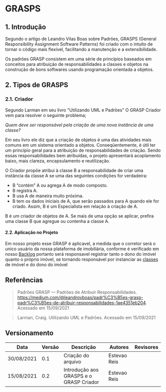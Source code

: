 # GRASPS
## 1. Introdução
 Segundo o artigo de Leandro Vilas Boas sobre Padrões, GRASPS (General Responsibility Assignment Software Patterns) foi criado com o intuito de tornar o código mais flexível, facilitando a manutenção e a extensibilidade.

Os padrões GRASP  consistem em uma série de princípios baseados em conceitos para atribuição de responsabilidades a classes e objetos na construção de bons softwares usando programação orientada a objetos.
## 2. Tipos de GRASPS

### 2.1. Criador
Segundo Larman em seu livro "Utilizando UML e Padrões" 
O GRASP Criador vem para resolver o seguinte problema;

*Quem deve ser responsável pela criação de uma nova instância de uma classe?*

Em seu livro ele diz que a criação de objetos é uma das atividades mais comuns em um sistema orientado a objetos. Conseqüentemente, é útil ter um princípio geral para a atribuição de responsabilidades de criação. Sendo essas responsabilidades bem atribuídas, o projeto apresentará acoplamento baixo, mais clareza, encapsulamento e reutilização.

O Criador propõe atribui à classe B a responsabilidade de criar uma instância da classe A se uma das seguintes condições for verdadeira:

- B “contém” A ou agrega A de modo composto.
- B registra A.
- B usa A de maneira muito próxima.
- B tem os dados iniciais de A, que serão passados para A quando ele for criado. Assim, B é um Especialista em relação à criação de A.

B é um criador de objetos de A. Se mais de uma opção se aplicar, prefira uma classe B que agregue ou contenha a
classe A.

#### 2.2. Aplicação no Projeto
Em nosso projeto esse GRASP é aplicavel, a medida que o corretor será o unico usuário da nossa plataforma de imobiliária, conforme é verificado em nosso [Backlog](../modelagem/backlog_do_produto.md) portanto será responsavel registrar tanto o dono do imóvel quanto o próprio imóvel, se tornando responsável por instanciar as [classes](../modelagem/diagrama_classes.md) de imóvel e do dono do imóvel


## Referências 

> Padrões GRASP — Padrões de Atribuir Responsabilidades. <https://medium.com/@leandrovboas/padr%C3%B5es-grasp-padr%C3%B5es-de-atribuir-responsabilidades-1ae4351eb204>. Acessado em 15/09/2021

>Larman, Craig. Utilizando UML e Padrões. Acessado em 15/09/2021
## Versionamento
| Data       | Versão | Descrição         | Autores       | Revisores    |
| ---------- | ------ | ----------------- | ------------- | -----------  |
| 30/08/2021 | 0.1    | Criação do arquivo| Estevao Reis  |            |
| 15/08/2021 | 0.2    | Introdução aos GRASPS e o GRASP Criador | Estevao Reis  |            |

